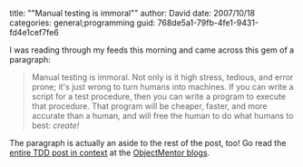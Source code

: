 
title: "&quot;Manual testing is immoral&quot;"
author: David
date: 2007/10/18
categories: general;programming
guid: 768de5a1-79fb-4fe1-9431-fd4e1cef7fe6

I was reading through my feeds this morning and came across this gem of a paragraph: 

> Manual testing is immoral. Not only is it high stress, tedious, and error prone; it's just wrong to turn humans into machines. If you can write a script for a test procedure, then you can write a program to execute that procedure. That program will be cheaper, faster, and more accurate than a human, and will free the human to do what humans to best: *create!*

The paragraph is actually an aside to the rest of the post, too! Go read the [entire TDD post in context](http://blog.objectmentor.com/articles/2007/10/17/tdd-with-acceptance-tests-and-unit-tests) at the [ObjectMentor blogs](http://blog.objectmentor.com/).

